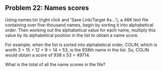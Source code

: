 ## Problem 22: Names scores

Using names.txt (right click and 'Save Link/Target As...'), a 46K text file
containing over five-thousand names, begin by sorting it into alphabetical
order. Then working out the alphabetical value for each name, multiply this
value by its alphabetical position in the list to obtain a name score.

For example, when the list is sorted into alphabetical order, COLIN, which is
worth 3 + 15 + 12 + 9 + 14 = 53, is the 938th name in the list. So, COLIN
would obtain a score of 938 x 53 = 49714.

What is the total of all the name scores in the file?
